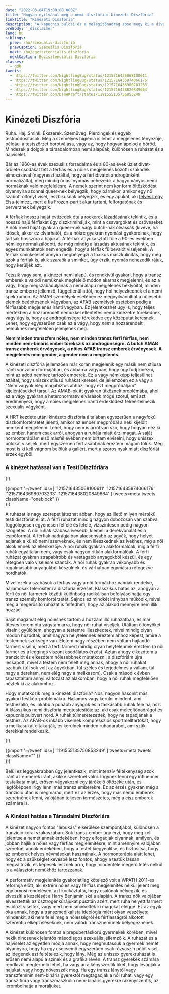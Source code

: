 ```yaml
---
date: "2022-03-04T19:08:00.000Z"
title: "Hogyan nyilvánul meg a nemi diszfória: Kinézeti Diszfória"
linkTitle: "Kinézeti Diszfória"
description: "A kapucnis pulcsi és a melegítőnadrág sose megy ki a divatból."
preBody: '_disclaimer'
lang: hu
siblings:
  prev: /hu/szexualis-diszforia
  prevCaption: Szexuális Diszfória
  next: /hu/egzisztencialis-diszforia
  nextCaption: Egzisztenciális Diszfória
classes:
  - gdb
tweets:
  - https://twitter.com/NightlingBug/status/1215716435068100611
  - https://twitter.com/NightlingBug/status/1215716435974066176
  - https://twitter.com/NightlingBug/status/1215716436980703233
  - https://twitter.com/NightlingBug/status/1215716438020849664
  - https://twitter.com/DameKraft/status/1191555135756853249
---
```


# Kinézeti Diszfória

Ruha. Haj. Smink. Ékszerek. Szemüveg. Piercingek és egyéb testmódosítások. Még a személyes higiénia is lehet a megjelenés tényezője, például a testszőrzet borotválása, vagy az, hogy hogyan ápolod a bőröd. Mindezek a dolgok a társadalomban nemi alapúak, különösen a ruházat és a hajviselet.

Bár az 1960-as évek szexuális forradalma és a 80-as évek üzletidivat-őrülete csodákat tett a férfias és a nőies megjelenés közötti szakadék elmosásával (nagyrészt azáltal, hogy a férfidivatot androgünként normalizálta), még mindig óriási nyomás nehezedik a hagyományos nemi normáknak való megfelelésre. A nemek szerint nem konform öltözködést olyannyira azonnal queer-nek bélyegzik, hogy bármikor, amikor egy nő szabott öltönyt visel, leszbikusnak bélyegzik, és egy apukát, aki [felvesz egy Elsa-jelmezt, mert a fia Frozen-partit akar tartani](https://twitter.com/cbsnews/status/1088441623846023168?lang=en), felforgatónak és perverznek bélyegzik.

A férfiak hosszú haját évtizedek óta [a rockerek lázadásának](https://www.youtube.com/watch?v=PbAoXw_DqvM) tekintik, és a hosszú hajú férfiakat úgy diszkriminálják, mint a csavargókat és csöveseket. A nők rövid haját gyakran queer-nek vagy butch-nak olvassák (kivéve, ha idősek, akkor ez elvárható), és a nőkre gyakran nyomást gyakorolnak, hogy tartsák hosszúra a hajukat. A férfiak átlyukasztott füle a 90-es években némileg normalizálódott, de még mindig a lázadás aktusának tekintik, és egyes munkáltatók nem engedik, hogy a férfiak fülbevalót viseljenek. A férfiak sminkelését annyira megbélyegzi a toxikus maszkulinitás, hogy még azok a férfiak is, akik *szeretik* a sminket, úgy érzik, nyomás nehezedik rájuk, hogy kerüljék azt.

Tetszik vagy sem, a kinézet nemi alapú, és rendkívül gyakori, hogy a transz emberek a valódi nemüknek megfelelő módon akarnak megjelenni, és az a vágy, hogy megszabaduljanak a nemi alapú megjelenés béklyóitól, minden transz emberre jellemző, függetlenül attól, hogy hol helyezkednek el a nemi spektrumon. Az AMAB személyek esetében ez megnyilvánulhat a nőiesebb elemek beépítésének vágyában, az AFAB személyek esetében pedig a férfiasabb megjelenés iránti vágyban. Ez jelentkezhet úgy is, hogy teljes mértékben a hozzárendelt nemükkel ellentétes nemű kinézetre törekednek, vagy úgy is, hogy az androgünségre törekedve egy középutat keresnek. Lehet, hogy egyszerűen csak az a vágy, hogy *nem* a hozzárendelt nemüknek megfelelően jelenjenek meg.

**Nem minden transzfem nőies, nem minden transz férfi férfias, nem minden nem-bináris ember törekszik az androgünségre. A butch AMAB transz emberek érvényesek, a nőies AFAB transz emberek érvényesek. A megjelenés nem gender, a gender nem a megjelenés.**

A kinézeti diszfória jellemzően már korán megjelenik egy másik nem stílusa iránti vonzalom formájában, és abban a vágyban, hogy úgy tudj kinézni, mint az adott nemhez tartozó emberek. Ez a vágy némiképp teljesülhet azáltal, hogy uniszex stílusú ruhákat keresel, de jellemzően ez a vágy a "Nem vagyok elég magabiztos ahhoz, hogy ezt megpróbáljam" kijelentésekkel társul. Az AMAB-ok itt gyakran ütköznek problémába, ahol ez a vágy gyakran a heteronormatív elvárások mögé szorul, ami azt eredményezi, hogy a nőies megjelenés iránti érdeklődést félreértelmezik szexuális vágyként.

A HRT kezdete utáni kinézeto diszfória általában egyszerűen a nagyfokú diszkomfortérzetet jelenti, amikor az ember megpróbál a neki kijelölt nemként megjelenni. Lehet, hogy nem is arról van szó, hogy hogyan néz ki az ember, hanem csak arról, ahogyan a ruhája miatt érzi magát. A saját hormonterápiám első másfél évében nem bírtam elviselni, hogy uniszex pólókat viseljek, mert egyszerűen férfiasabbnak éreztem magam tőlük. Még most is ki kell vágnom belőlük a gallért, mert a szoros nyak miatt diszfóriát érzek egyből.

### A kinézet hatással van a Testi Diszfóriára

{!{ <div class="gutter">{{import '~/tweet' ids=[
  '1215716435068100611'
  '1215716435974066176'
  '1215716436980703233'
  '1215716438020849664'
] tweets=meta.tweets className="oneblock" }}</div> }!}

A ruházat is nagy szerepet játszhat abban, hogy az illető milyen mértékű testi diszfóriát él át. A férfi ruházat mindig nagyon dobozosan van szabva, függőlegesen egyenesen felfelé és lefelé, vízszintesen pedig nagyon szögletes. A női ruhák szabása ívesebb, kiemeli a derékvonalat és a csípőformát. A férfiak nadrágjaiban alacsonyabb az ágyék, hogy helyet adjanak a külső nemi szerveknek, és nem illeszkednek az ívekhez, míg a női alsók ennek az ellenkezője. A női ruhák gyakran alakformálóak, míg a férfi ruhák egyáltalán nem, vagy csak nagyon ritkán alakformálóak. A férfi ruházat gyakran strapabíróbb és vastagabb anyagokból készül, és egy rétegben való viselésre szánták. A női ruhák gyakran vékonyabb és rugalmasabb anyagokból készülnek, és várhatóan egymásra rétegezve hordhatók.

Mivel ezek a szabások a férfias vagy a női formákhoz vannak rendelve, hajlamosak felerősíteni a diszfória érzését. Klasszikus hatás az, ahogyan a férfi és női farmerek közötti különbség radikálisan befolyásolhatja egy transz személy komfortérzetét. Sajnos ez mindkét irányban működik, mivel még a megerősítő ruházat is felfedheti, hogy az alakod mennyire nem illik hozzád.

Saját magamat elég nőiesnek tartom a hozzám illő ruházatban, és már ötéves korom óta vágytam arra, hogy női ruhát viseljek. Utáltam öltönyöket viselni; gyűlöltem, ahogyan a testemre illeszkedtek, mivel mindig olyan módon húzódtak, amit nagyon helytelennek éreztem ahhoz képest, amire a testemnek szüksége van. Életem nagy részében nem voltam hajlandó farmert viselni, mert a férfi farmert mindig olyan helytelennek éreztem (a női farmer és a leggings viszont csodálatos érzés). Aztán ahogy elkezdtem a tranzíciót és elkezdtem nőiesebbnek mutatkozni, a diszfóriám újra lecsapott, mivel a testem nem felelt meg annak, ahogy a női ruhákat szabták (túl sok volt az ágyékban, túl széles és terjedelmes a vállam, túl nagy a derekam, nem elég nagy a mellkasom). Csak a második évben tapasztaltam annyi változást az alakomban, hogy a női ruhák megfelelően néztek ki az alakomhoz.

Hogy mutatkozik meg a kinézeti diszfória? Nos, nagyon hasonlít más gyakori testkép-problémákra. Hajlamos vagy kerülni mindent, ami testhezálló, és inkább a puhább anyagok és a táskásabb ruhák felé hajlasz. A klasszikus nemi diszfória megtestesítője az, aki csak melegítőnadrágot és kapucnis pulóvert hord. A ruhák túlméretezettek, hogy ne tapadjanak a testhez. Az AFAB-ok inkább viselnek kompressziós sportmelltartókat, hogy a mellkasukat eltakarják, és kerülnek minden ruhadarabot, ami szűk derékkal rendelkezik.

{!{ <div class="gutter">{{import '~/tweet' ids=[
  '1191555135756853249'
] tweets=meta.tweets className="" }}</div> }!}

Belül ez leggyakrabban úgy jelentkezik, mint intenzív féltékenység azok iránt az emberek iránt, akikké szeretnél válni. Irigynek lenni egy influencer testalkata miatt, erősen vágyakozni egy járókelő öltözéke után, és legfőképpen irigy lenni más transz emberekre. Ez az érzés gyakran még a tranzíció után is megmarad, mert ez az érzés, hogy más nemű emberek szeretnének lenni, valójában teljesen természetes, még a cisz emberek számára is.


### A Kinézet hatása a Társadalmi Diszfóriára

A kinézet nagyon fontos "lebukás" elkerülése szempontjából, különösen a tranzíció korai szakaszában. Sok transz ember úgy érzi, hogy meg kell jelenítse a nemét annak érdekében, hogy elfogadják olyannak, amilyen, és jobban hajlik a nőies vagy férfias megjelenítésre, mint amennyire valójában szeretné, annak érdekében, hogy a testét kiegyenlítse, és biztosítsa, hogy az emberek helyes névmásokat használnak. A hormonterápia alatt lehet, hogy ez a szükséglet kevésbé lesz fontos, ahogy a testük lassan megváltozik, és képesek lesznek arra, hogy mindenféle megerőltetés nélkül is a választott nemükhöz tartozzanak.

A performatív megjelenítés gyakorlatilag kötelező volt a WPATH 2011-es reformja előtt; aki extrém nőies vagy férfias megjelenítés nélkül jelent meg egy orvosi rendelésen, azt kockáztatta, hogy csalónak bélyegzik, és elveszíti a kezelését a Harry Benjamin skála alapján. A transz nők valójában elvesztették az ösztrogénkúrájukat pusztán azért, mert ruha helyett farmert és blúzt viseltek, vagy mert nem sminkelték ki magukat eléggé. Ez az egyik oka annak, hogy a [transzmedikalista](https://en.wikipedia.org/wiki/Transmedicalism) ideológia miért olyan veszélyes: mindenkit, aki nem felel meg a nőiességről és férfiasságról alkotott sztereotip elképzeléseknek, nem valódi transzneműnek bélyegeznének.

A kinézet különösen fontos a prepubertáskorú gyermekek körében, mivel nekik nincsenek jelentős másodlagos szexuális jellemzőik. A ruházat és a hajviselet az egyetlen módja annak, hogy megmutassuk a gyermek nemét, olyannyira, hogy ha egy csecsemő egyszerűen csak rózsaszín pólót visel, az idegenek azt feltételezik, hogy lány. Még az uniszex gyerekruházat is erősen nemi alapú a színek és a grafika révén. A transz gyerekek számára rendkívül megterhelő lehet, ha vagy arra kényszerítik őket, hogy levágják a hajukat, vagy hogy növesszék meg. Ha egy transz lánytól vagy transzfeminin nem-bináris gyerektől megtagadják a női ruhát, vagy egy transz fiúra vagy transzmaszkulin nem-bináris gyerekre rákényszerítik, az lerombolhatja a moráljukat.
